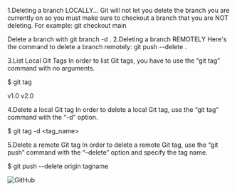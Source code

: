 1.Deleting a branch LOCALLY...
Git will not let you delete the branch you are currently on so you must make sure to checkout a branch that you are NOT deleting. For example: git checkout main

Delete a branch with git branch -d <branch>.
2.Deleting a branch REMOTELY
Here's the command to delete a branch remotely: git push <remote> --delete <branch>.

3.List Local Git Tags
In order to list Git tags, you have to use the “git tag” command with no arguments.

$ git tag

v1.0
v2.0

4.Delete a local Git tag
In order to delete a local Git tag, use the “git tag” command with the “-d” option.

$ git tag -d <tag_name>

5.Delete a remote Git tag
In order to delete a remote Git tag, use the “git push” command with the “–delete” option and specify the tag name.

$ git push --delete origin tagname

![GitHub](https://1000logos.net/wp-content/uploads/2021/05/GitHub-logo.png)

